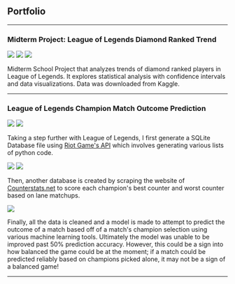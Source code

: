 ## Portfolio

***

### Midterm Project: League of Legends Diamond Ranked Trend

[![](https://img.shields.io/badge/Jupyter-Open_Notebook-EE4C2C?logo=Jupyter)](projects/Midterm-Project.html)
[![](https://img.shields.io/badge/Data_Report-View_PDF-EE4C2C?logo=Reader)](projects/Midterm-Assignment.pdf) 
[![](https://img.shields.io/badge/Raw_Data-View_csv-1ED760?logo=Excel)](projects/high_diamond_ranked_10min.csv)

Midterm School Project that analyzes trends of diamond ranked players in League of Legends. It explores statistical analysis with confidence intervals and data visualizations. Data was downloaded from Kaggle. 

***

### League of Legends Champion Match Outcome Prediction

[![](https://img.shields.io/badge/Python-Download_PythonScript.rar-EE4C2C?logo=Python)](projects/lolproject/LoL_Project_Python_Scripts.rar)
[![](https://img.shields.io/badge/SQLite-Download_SQL-blue?logo=SQL)](projects/lolproject/LOL_Match_Champion_Database.sqlite3)

Taking a step further with League of Legends, I first generate a SQLite Database file using [Riot Game's API](https://developer.riotgames.com/) which involves generating various lists of python code. 

[![](https://img.shields.io/badge/Python-Web_Scraper-EE4C2C?logo=Python)](projects/lolproject/champcounterscrape.py)
[![](https://img.shields.io/badge/SQLite-Download_SQL-blue?logo=SQL)](projects/lolproject/Champ_Counter.sqlite3)

Then, another database is created by scraping the website of [Counterstats.net](https://www.counterstats.net/) to score each champion's best counter and worst counter based on lane matchups. 

[![](https://img.shields.io/badge/Jupyter-Open_Notebook-EE4C2C?logo=Jupyter)](projects/lolproject/Riot_Champion_Match_Analysis.html)

Finally, all the data is cleaned and a model is made to attempt to predict the outcome of a match based off of a match's champion selection using various machine learning tools. Ultimately the model was unable to be improved past 50% prediction accuracy. However, this could be a sign into how balanced the game could be at the moment; if a match could be predicted reliably based on champions picked alone, it may not be a sign of a balanced game! 

***
